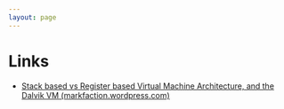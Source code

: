 ```yaml
---
layout: page
---
```


# Links

- [Stack based vs Register based Virtual Machine Architecture, and the Dalvik VM (markfaction.wordpress.com)](https://markfaction.wordpress.com/2012/07/15/stack-based-vs-register-based-virtual-machine-architecture-and-the-dalvik-vm/)
